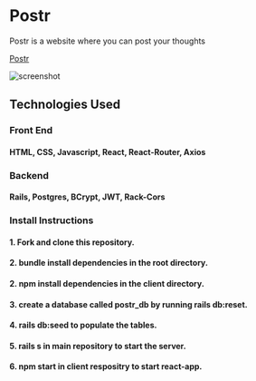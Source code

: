 # Postr

Postr is a website where you can post your thoughts

[Postr](https://jcP4.surge.sh)

![screenshot](https://imgur.com/a/F7lS1H2)

## Technologies Used
### Front End
#### HTML, CSS, Javascript, React, React-Router, Axios
### Backend
#### Rails, Postgres, BCrypt, JWT, Rack-Cors

### Install Instructions
#### 1. Fork and clone this repository.
#### 2. bundle install dependencies in the root directory.
#### 2. npm install dependencies in the client directory.
#### 3. create a database called postr_db by running rails db:reset.
#### 4. rails db:seed to populate the tables.
#### 5. rails s in main repository to start the server.
#### 6. npm start in client respositry to start react-app.
